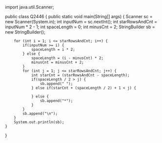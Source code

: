 import java.util.Scanner;

public class Q2446 {
    public static void main(String[] args) {
        Scanner sc = new Scanner(System.in);
        int inputNum = sc.nextInt();
        int starRowsAndCnt = inputNum * 2 - 1;
        int spaceLength = 0;
        int minusCnt = 2;
        StringBuilder sb = new StringBuilder();

        for (int i = 1; i <= starRowsAndCnt; i++) {
            if(inputNum >= i) {
                spaceLength = i * 2;
            } else {
                spaceLength = (i - minusCnt) * 2;
                minusCnt = minusCnt + 2;
            }
            for (int j = 1; j <= starRowsAndCnt; j++) {
                int starCnt = (starRowsAndCnt - spaceLength);
                if(spaceLength / 2 > j) {
                    sb.append(" ");
                } else if(starCnt + (spaceLength / 2) + 1 < j) {

                } else {
                    sb.append("*");
                }
            }
            sb.append("\n");
        }
        System.out.println(sb);
    }
}